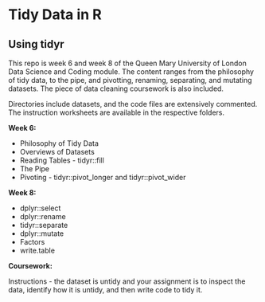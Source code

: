 # Tidy Data in R
## Using tidyr
This repo is week 6 and week 8 of the Queen Mary University of London Data Science and Coding module. The content ranges from the philosophy of tidy data, to the pipe, and pivotting, renaming, separating, and mutating datasets. The piece of data cleaning coursework is also included. 

Directories include datasets, and the code files are extensively commented. The instruction worksheets are available in the respective folders. 


**Week 6:**
- Philosophy of Tidy Data
- Overviews of Datasets
- Reading Tables - tidyr::fill
- The Pipe
- Pivoting - tidyr::pivot_longer and tidyr::pivot_wider

**Week 8:**
- dplyr::select
- dplyr::rename
- tidyr::separate
- dplyr::mutate
- Factors
- write.table

**Coursework:**

Instructions - the dataset is untidy and your assignment is to inspect the data, identify how it is untidy, and then write code to tidy it.
